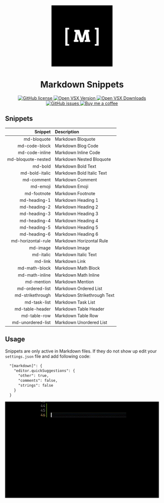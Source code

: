 <p align="center">
    <img src="images/logo.png" alt="Markdown Snippets logo" width="200">
</p>

<h1 align="center">Markdown Snippets</h1>

<p align="center">
  <a href="https://github.com/Amereyeu/Markdown-snippets">
    <img
      src="https://img.shields.io/badge/license-MIT-blue.svg?style=flat-square"
      alt="GitHub license" />
  </a>
  <a href="https://open-vsx.org/extension/Amerey/markdown-snippets">
    <img
      src="https://img.shields.io/open-vsx/v/Amerey/markdown-snippets?label=Open%20VSX"
      alt="Open VSX Version" />
  </a>
  <a href="https://open-vsx.org/extension/Amerey/markdown-snippets">
    <img
      src="https://img.shields.io/open-vsx/dt/Amerey/markdown-snippets?label=Open%20VSX%20Downloads"
      alt="Open VSX Downloads" />
  </a>
  <a href="https://github.com/Amereyeu/Markdown-snippets/issues">
    <img
      src="https://img.shields.io/github/issues/Amereyeu/Markdown-snippets.svg?label=Issues"
      alt="GitHub issues" />
  </a>
  <a href="https://ko-fi.com/amerey">
    <img
      src="https://img.shields.io/badge/Buy%20me%20a%20coffee--orange"
      alt="Buy me a coffee" />
  </a>
</p>

## Snippets

|            Snippet | Description                 |
| -----------------: | :-------------------------- |
|        md-bloquote | Markdown Bloquote           |
|      md-code-block | Markdown Blog Code          |
|     md-code-inline | Markdown Inline Code        |
| md-bloquote-nested | Markdown Nested Bloquote    |
|            md-bold | Markdown Bold Text          |
|     md-bold-italic | Markdown Bold Italic Text   |
|         md-comment | Markdown Comment            |
|           md-emoji | Markdown Emoji              |
|        md-footnote | Markdown Footnote           |
|       md-heading-1 | Markdown Heading 1          |
|       md-heading-2 | Markdown Heading 2          |
|       md-heading-3 | Markdown Heading 3          |
|       md-heading-4 | Markdown Heading 4          |
|       md-heading-5 | Markdown Heading 5          |
|       md-heading-6 | Markdown Heading 6          |
| md-horizontal-rule | Markdown Horizontal Rule    |
|           md-image | Markdown Image              |
|          md-italic | Markdown Italic Text        |
|            md-link | Markdown Link               |
|      md-math-block | Markdown Math Block         |
|     md-math-inline | Markdown Math Inline        |
|         md-mention | Markdown Mention            |
|    md-ordered-list | Markdown Ordered List       |
|   md-strikethrough | Markdown Strikethrough Text |
|       md-task-list | Markdown Task List          |
|    md-table-header | Markdown Table Header       |
|       md-table-row | Markdown Table Row          |
|  md-unordered-list | Markdown Unordered List     |

## Usage

Snippets are only active in Markdown files. If they do not show up edit your `settings.json` file and add following code:

```
  "[markdown]": {
    "editor.quickSuggestions": {
      "other": true,
      "comments": false,
      "strings": false
    }
  }
```

![example](./images/example.gif)

